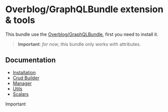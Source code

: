 Overblog/GraphQLBundle extension & tools
======================
This bundle use the [Overblog/GraphQLBundle](https://github.com/overblog/GraphQLBundle), first you need to install it.

>  **Important**: *for now*, this bundle only works with attributes.



Documentation
-------------
- [Installation](docs/installation.md)
- [Crud Builder](docs/crud-builder.md)
- [Manager](docs/manager.md)
- [Utils](docs/utils.md)
- [Scalars](docs/scalars.md)

> [!IMPORTANT]
